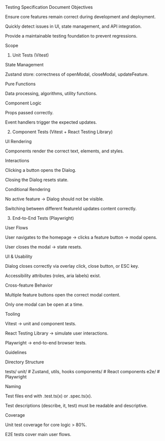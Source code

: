 Testing Specification Document
Objectives

Ensure core features remain correct during development and deployment.

Quickly detect issues in UI, state management, and API integration.

Provide a maintainable testing foundation to prevent regressions.

Scope
1. Unit Tests (Vitest)

State Management

Zustand store: correctness of openModal, closeModal, updateFeature.

Pure Functions

Data processing, algorithms, utility functions.

Component Logic

Props passed correctly.

Event handlers trigger the expected updates.

2. Component Tests (Vitest + React Testing Library)

UI Rendering

Components render the correct text, elements, and styles.

Interactions

Clicking a button opens the Dialog.

Closing the Dialog resets state.

Conditional Rendering

No active feature → Dialog should not be visible.

Switching between different featureId updates content correctly.

3. End-to-End Tests (Playwright)

User Flows

User navigates to the homepage → clicks a feature button → modal opens.

User closes the modal → state resets.

UI & Usability

Dialog closes correctly via overlay click, close button, or ESC key.

Accessibility attributes (roles, aria labels) exist.

Cross-feature Behavior

Multiple feature buttons open the correct modal content.

Only one modal can be open at a time.

Tooling

Vitest → unit and component tests.

React Testing Library → simulate user interactions.

Playwright → end-to-end browser tests.

Guidelines

Directory Structure

tests/
  unit/         # Zustand, utils, hooks
  components/   # React components
  e2e/          # Playwright


Naming

Test files end with .test.ts(x) or .spec.ts(x).

Test descriptions (describe, it, test) must be readable and descriptive.

Coverage

Unit test coverage for core logic > 80%.

E2E tests cover main user flows.